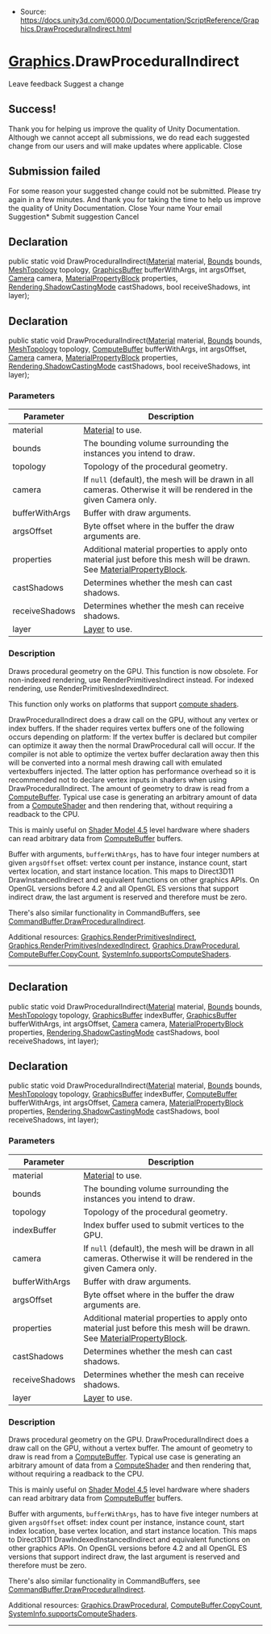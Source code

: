 * Source: https://docs.unity3d.com/6000.0/Documentation/ScriptReference/Graphics.DrawProceduralIndirect.html

#  [Graphics](https://docs.unity3d.com/6000.0/Documentation/ScriptReference/Graphics.html).DrawProceduralIndirect
Leave feedback
Suggest a change
## Success!
Thank you for helping us improve the quality of Unity Documentation. Although we cannot accept all submissions, we do read each suggested change from our users and will make updates where applicable.
Close
## Submission failed
For some reason your suggested change could not be submitted. Please <a>try again</a> in a few minutes. And thank you for taking the time to help us improve the quality of Unity Documentation.
Close
Your name Your email Suggestion* Submit suggestion
Cancel
## Declaration
public static void DrawProceduralIndirect([Material](https://docs.unity3d.com/6000.0/Documentation/ScriptReference/Material.html) material, [Bounds](https://docs.unity3d.com/6000.0/Documentation/ScriptReference/Bounds.html) bounds, [MeshTopology](https://docs.unity3d.com/6000.0/Documentation/ScriptReference/MeshTopology.html) topology, [GraphicsBuffer](https://docs.unity3d.com/6000.0/Documentation/ScriptReference/GraphicsBuffer.html) bufferWithArgs, int argsOffset, [Camera](https://docs.unity3d.com/6000.0/Documentation/ScriptReference/Camera.html) camera, [MaterialPropertyBlock](https://docs.unity3d.com/6000.0/Documentation/ScriptReference/MaterialPropertyBlock.html) properties, [Rendering.ShadowCastingMode](https://docs.unity3d.com/6000.0/Documentation/ScriptReference/Rendering.ShadowCastingMode.html) castShadows, bool receiveShadows, int layer); 
## Declaration
public static void DrawProceduralIndirect([Material](https://docs.unity3d.com/6000.0/Documentation/ScriptReference/Material.html) material, [Bounds](https://docs.unity3d.com/6000.0/Documentation/ScriptReference/Bounds.html) bounds, [MeshTopology](https://docs.unity3d.com/6000.0/Documentation/ScriptReference/MeshTopology.html) topology, [ComputeBuffer](https://docs.unity3d.com/6000.0/Documentation/ScriptReference/ComputeBuffer.html) bufferWithArgs, int argsOffset, [Camera](https://docs.unity3d.com/6000.0/Documentation/ScriptReference/Camera.html) camera, [MaterialPropertyBlock](https://docs.unity3d.com/6000.0/Documentation/ScriptReference/MaterialPropertyBlock.html) properties, [Rendering.ShadowCastingMode](https://docs.unity3d.com/6000.0/Documentation/ScriptReference/Rendering.ShadowCastingMode.html) castShadows, bool receiveShadows, int layer); 
### Parameters
Parameter | Description  
---|---  
material |  [Material](https://docs.unity3d.com/6000.0/Documentation/ScriptReference/Material.html) to use.  
bounds | The bounding volume surrounding the instances you intend to draw.  
topology | Topology of the procedural geometry.  
camera | If `null` (default), the mesh will be drawn in all cameras. Otherwise it will be rendered in the given Camera only.  
bufferWithArgs | Buffer with draw arguments.  
argsOffset | Byte offset where in the buffer the draw arguments are.  
properties | Additional material properties to apply onto material just before this mesh will be drawn. See [MaterialPropertyBlock](https://docs.unity3d.com/6000.0/Documentation/ScriptReference/MaterialPropertyBlock.html).  
castShadows | Determines whether the mesh can cast shadows.  
receiveShadows | Determines whether the mesh can receive shadows.  
layer |  [Layer](https://docs.unity3d.com/6000.0/Documentation/Manual/Layers.html) to use.  
### Description
Draws procedural geometry on the GPU.
This function is now obsolete. For non-indexed rendering, use RenderPrimitivesIndirect instead. For indexed rendering, use RenderPrimitivesIndexedIndirect.  
  
This function only works on platforms that support [compute shaders](https://docs.unity3d.com/6000.0/Documentation/Manual/class-ComputeShader.html).  
  
DrawProceduralIndirect does a draw call on the GPU, without any vertex or index buffers. If the shader requires vertex buffers one of the following occurs depending on platform: If the vertex buffer is declared but compiler can optimize it away then the normal DrawProcedural call will occur. If the compiler is not able to optimize the vertex buffer declaration away then this will be converted into a normal mesh drawing call with emulated vertexbuffers injected. The latter option has performance overhead so it is recommended not to declare vertex inputs in shaders when using DrawProceduralIndirect. The amount of geometry to draw is read from a [ComputeBuffer](https://docs.unity3d.com/6000.0/Documentation/ScriptReference/ComputeBuffer.html). Typical use case is generating an arbitrary amount of data from a [ComputeShader](https://docs.unity3d.com/6000.0/Documentation/ScriptReference/ComputeShader.html) and then rendering that, without requiring a readback to the CPU.  
  
This is mainly useful on [Shader Model 4.5](https://docs.unity3d.com/6000.0/Documentation/Manual/SL-ShaderCompileTargets.html) level hardware where shaders can read arbitrary data from [ComputeBuffer](https://docs.unity3d.com/6000.0/Documentation/ScriptReference/ComputeBuffer.html) buffers.  
  
Buffer with arguments, `bufferWithArgs`, has to have four integer numbers at given `argsOffset` offset: vertex count per instance, instance count, start vertex location, and start instance location. This maps to Direct3D11 DrawInstancedIndirect and equivalent functions on other graphics APIs. On OpenGL versions before 4.2 and all OpenGL ES versions that support indirect draw, the last argument is reserved and therefore must be zero.  
  
There's also similar functionality in CommandBuffers, see [CommandBuffer.DrawProceduralIndirect](https://docs.unity3d.com/6000.0/Documentation/ScriptReference/Rendering.CommandBuffer.DrawProceduralIndirect.html).  
  
Additional resources: [Graphics.RenderPrimitivesIndirect](https://docs.unity3d.com/6000.0/Documentation/ScriptReference/Graphics.RenderPrimitivesIndirect.html), [Graphics.RenderPrimitivesIndexedIndirect](https://docs.unity3d.com/6000.0/Documentation/ScriptReference/Graphics.RenderPrimitivesIndexedIndirect.html), [Graphics.DrawProcedural](https://docs.unity3d.com/6000.0/Documentation/ScriptReference/Graphics.DrawProcedural.html), [ComputeBuffer.CopyCount](https://docs.unity3d.com/6000.0/Documentation/ScriptReference/ComputeBuffer.CopyCount.html), [SystemInfo.supportsComputeShaders](https://docs.unity3d.com/6000.0/Documentation/ScriptReference/SystemInfo-supportsComputeShaders.html).
* * *
## Declaration
public static void DrawProceduralIndirect([Material](https://docs.unity3d.com/6000.0/Documentation/ScriptReference/Material.html) material, [Bounds](https://docs.unity3d.com/6000.0/Documentation/ScriptReference/Bounds.html) bounds, [MeshTopology](https://docs.unity3d.com/6000.0/Documentation/ScriptReference/MeshTopology.html) topology, [GraphicsBuffer](https://docs.unity3d.com/6000.0/Documentation/ScriptReference/GraphicsBuffer.html) indexBuffer, [GraphicsBuffer](https://docs.unity3d.com/6000.0/Documentation/ScriptReference/GraphicsBuffer.html) bufferWithArgs, int argsOffset, [Camera](https://docs.unity3d.com/6000.0/Documentation/ScriptReference/Camera.html) camera, [MaterialPropertyBlock](https://docs.unity3d.com/6000.0/Documentation/ScriptReference/MaterialPropertyBlock.html) properties, [Rendering.ShadowCastingMode](https://docs.unity3d.com/6000.0/Documentation/ScriptReference/Rendering.ShadowCastingMode.html) castShadows, bool receiveShadows, int layer); 
## Declaration
public static void DrawProceduralIndirect([Material](https://docs.unity3d.com/6000.0/Documentation/ScriptReference/Material.html) material, [Bounds](https://docs.unity3d.com/6000.0/Documentation/ScriptReference/Bounds.html) bounds, [MeshTopology](https://docs.unity3d.com/6000.0/Documentation/ScriptReference/MeshTopology.html) topology, [GraphicsBuffer](https://docs.unity3d.com/6000.0/Documentation/ScriptReference/GraphicsBuffer.html) indexBuffer, [ComputeBuffer](https://docs.unity3d.com/6000.0/Documentation/ScriptReference/ComputeBuffer.html) bufferWithArgs, int argsOffset, [Camera](https://docs.unity3d.com/6000.0/Documentation/ScriptReference/Camera.html) camera, [MaterialPropertyBlock](https://docs.unity3d.com/6000.0/Documentation/ScriptReference/MaterialPropertyBlock.html) properties, [Rendering.ShadowCastingMode](https://docs.unity3d.com/6000.0/Documentation/ScriptReference/Rendering.ShadowCastingMode.html) castShadows, bool receiveShadows, int layer); 
### Parameters
Parameter | Description  
---|---  
material |  [Material](https://docs.unity3d.com/6000.0/Documentation/ScriptReference/Material.html) to use.  
bounds | The bounding volume surrounding the instances you intend to draw.  
topology | Topology of the procedural geometry.  
indexBuffer | Index buffer used to submit vertices to the GPU.  
camera | If `null` (default), the mesh will be drawn in all cameras. Otherwise it will be rendered in the given Camera only.  
bufferWithArgs | Buffer with draw arguments.  
argsOffset | Byte offset where in the buffer the draw arguments are.  
properties | Additional material properties to apply onto material just before this mesh will be drawn. See [MaterialPropertyBlock](https://docs.unity3d.com/6000.0/Documentation/ScriptReference/MaterialPropertyBlock.html).  
castShadows | Determines whether the mesh can cast shadows.  
receiveShadows | Determines whether the mesh can receive shadows.  
layer |  [Layer](https://docs.unity3d.com/6000.0/Documentation/Manual/Layers.html) to use.  
### Description
Draws procedural geometry on the GPU.
DrawProceduralIndirect does a draw call on the GPU, without a vertex buffer. The amount of geometry to draw is read from a [ComputeBuffer](https://docs.unity3d.com/6000.0/Documentation/ScriptReference/ComputeBuffer.html). Typical use case is generating an arbitrary amount of data from a [ComputeShader](https://docs.unity3d.com/6000.0/Documentation/ScriptReference/ComputeShader.html) and then rendering that, without requiring a readback to the CPU.  
  
This is mainly useful on [Shader Model 4.5](https://docs.unity3d.com/6000.0/Documentation/Manual/SL-ShaderCompileTargets.html) level hardware where shaders can read arbitrary data from [ComputeBuffer](https://docs.unity3d.com/6000.0/Documentation/ScriptReference/ComputeBuffer.html) buffers.  
  
Buffer with arguments, `bufferWithArgs`, has to have five integer numbers at given `argsOffset` offset: index count per instance, instance count, start index location, base vertex location, and start instance location. This maps to Direct3D11 DrawIndexedInstancedIndirect and equivalent functions on other graphics APIs. On OpenGL versions before 4.2 and all OpenGL ES versions that support indirect draw, the last argument is reserved and therefore must be zero.  
  
There's also similar functionality in CommandBuffers, see [CommandBuffer.DrawProceduralIndirect](https://docs.unity3d.com/6000.0/Documentation/ScriptReference/Rendering.CommandBuffer.DrawProceduralIndirect.html).  
  
Additional resources: [Graphics.DrawProcedural](https://docs.unity3d.com/6000.0/Documentation/ScriptReference/Graphics.DrawProcedural.html), [ComputeBuffer.CopyCount](https://docs.unity3d.com/6000.0/Documentation/ScriptReference/ComputeBuffer.CopyCount.html), [SystemInfo.supportsComputeShaders](https://docs.unity3d.com/6000.0/Documentation/ScriptReference/SystemInfo-supportsComputeShaders.html).
* * *
